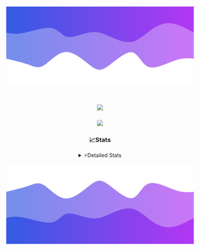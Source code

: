 ![Header](./header.png)
<div align="center">

<h1 align="center">
  <a href="https://git.io/typing-svg">
    <img src="https://readme-typing-svg.herokuapp.com/?lines=Hello,+There!+👋;This+is+chicho.;CEO+on+Hely+Development....;&center=true&size=25">
  </a>
</h1>
  
<p align="center">
  <img src="https://lanyard.cnrad.dev/api/852683595378196480" />
</p>

### 📈Stats
<details>
    <summary> ⚡Detailed Stats</summary>
    <br/>

<!--START_SECTION:waka-->
![Code Time](http://img.shields.io/badge/Code%20Time-428%20hrs%2023%20mins-blue)

![Profile Views](http://img.shields.io/badge/Profile%20Views-26-blue)

**🐱 My GitHub Data** 

> 📦 43.5 kB Used in GitHub's Storage 
 > 
> 🏆 30 Contributions in the Year 2023
 > 
> 🚫 Not Opted to Hire
 > 
> 📜 9 Public Repositories 
 > 
> 🔑 8 Private Repositories 
 > 
**I'm a Night 🦉** 

```text
🌞 Morning                17 commits          █░░░░░░░░░░░░░░░░░░░░░░░░   05.65 % 
🌆 Daytime                31 commits          ███░░░░░░░░░░░░░░░░░░░░░░   10.30 % 
🌃 Evening                147 commits         ████████████░░░░░░░░░░░░░   48.84 % 
🌙 Night                  106 commits         █████████░░░░░░░░░░░░░░░░   35.22 % 
```
📅 **I'm Most Productive on Tuesday** 

```text
Monday                   19 commits          ██░░░░░░░░░░░░░░░░░░░░░░░   06.31 % 
Tuesday                  69 commits          ██████░░░░░░░░░░░░░░░░░░░   22.92 % 
Wednesday                58 commits          █████░░░░░░░░░░░░░░░░░░░░   19.27 % 
Thursday                 37 commits          ███░░░░░░░░░░░░░░░░░░░░░░   12.29 % 
Friday                   36 commits          ███░░░░░░░░░░░░░░░░░░░░░░   11.96 % 
Saturday                 31 commits          ███░░░░░░░░░░░░░░░░░░░░░░   10.30 % 
Sunday                   51 commits          ████░░░░░░░░░░░░░░░░░░░░░   16.94 % 
```


📊 **This Week I Spent My Time On** 

```text
🕑︎ Time Zone: America/Argentina/Buenos_Aires

💬 Programming Languages: 
HTML                     5 hrs 37 mins       █████████░░░░░░░░░░░░░░░░   36.37 % 
JavaScript               4 hrs 54 mins       ████████░░░░░░░░░░░░░░░░░   31.76 % 
Python                   4 hrs 43 mins       ████████░░░░░░░░░░░░░░░░░   30.57 % 
SCSS                     9 mins              ░░░░░░░░░░░░░░░░░░░░░░░░░   01.06 % 
JSON                     1 min               ░░░░░░░░░░░░░░░░░░░░░░░░░   00.16 % 

🔥 Editors: 
VS Code                  15 hrs 28 mins      █████████████████████████   100.00 % 

🐱‍💻 Projects: 
Unknown Project          13 hrs 31 mins      ██████████████████████░░░   87.40 % 
pagina-js                1 hr 30 mins        ██░░░░░░░░░░░░░░░░░░░░░░░   09.71 % 
Coder                    16 mins             ░░░░░░░░░░░░░░░░░░░░░░░░░   01.74 % 
3HU62LE9                 9 mins              ░░░░░░░░░░░░░░░░░░░░░░░░░   01.03 % 
ocean-backend-v2         1 min               ░░░░░░░░░░░░░░░░░░░░░░░░░   00.12 % 

💻 Operating System: 
Windows                  15 hrs 28 mins      █████████████████████████   100.00 % 
```

**I Mostly Code in JavaScript** 

```text
JavaScript               8 repos             ████████░░░░░░░░░░░░░░░░░   33.33 % 
CSS                      4 repos             ████░░░░░░░░░░░░░░░░░░░░░   16.67 % 
HTML                     3 repos             ███░░░░░░░░░░░░░░░░░░░░░░   12.50 % 
C#                       2 repos             ██░░░░░░░░░░░░░░░░░░░░░░░   08.33 % 
Batchfile                1 repo              █░░░░░░░░░░░░░░░░░░░░░░░░   04.17 % 
```




 Last Updated on 09/10/2023 00:54:15 UTC
<!--END_SECTION:waka-->
</details>

![Footer](./footer.png)
